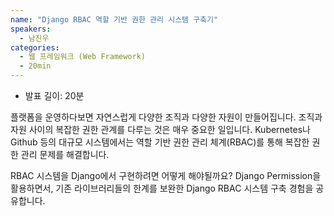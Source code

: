 ```yaml
---
name: "Django RBAC 역할 기반 권한 관리 시스템 구축기"
speakers:
  - 남진우
categories:
  - 웹 프레임워크 (Web Framework)
  - 20min
---
```


- 발표 길이: 20분

플랫폼을 운영하다보면 자연스럽게 다양한 조직과 다양한 자원이 만들어집니다. 조직과 자원 사이의 복잡한 권한 관계를 다루는 것은 매우 중요한 일입니다.
Kubernetes나 Github 등의 대규모 시스템에서는 역할 기반 권한 관리 체계(RBAC)를 통해 복잡한 권한 관리 문제를 해결합니다.

RBAC 시스템을 Django에서 구현하려면 어떻게 해야될까요? 
Django Permission을 활용하면서, 기존 라이브러리들의 한계를 보완한 Django RBAC 시스템 구축 경험을 공유합니다.
